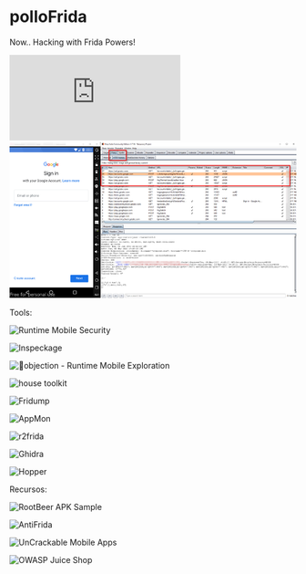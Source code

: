 # polloFrida
Now.. Hacking with Frida Powers!


![PREPARACION DEL LABORATORIO](https://github.com/pollonegro/polloFrida/blob/master/LAB.md)
![](https://github.com/pollonegro/polloFrida/blob/master/img/burpLab.png)





Tools:

![Runtime Mobile Security](https://github.com/m0bilesecurity/RMS-Runtime-Mobile-Security)

![Inspeckage](https://github.com/pollonegro/polloFrida/blob/master/inspLab.png)

![📱objection - Runtime Mobile Exploration](https://github.com/sensepost/objection)

![house toolkit](https://github.com/nccgroup/house)

![Fridump](https://github.com/Nightbringer21/fridump)

![AppMon](https://github.com/dpnishant/appmon)

![r2frida](https://github.com/nowsecure/r2frida)

![Ghidra](https://ghidra-sre.org/)

![Hopper](https://www.hopperapp.com)




Recursos:

![RootBeer APK Sample](https://play.google.com/store/apps/details?id=com.scottyab.rootbeer.sample)

![AntiFrida](https://github.com/b-mueller/frida-detection-demo)

![UnCrackable Mobile Apps](https://github.com/OWASP/owasp-mstg/tree/master/Crackmes)

![OWASP Juice Shop](http://owasp.herokuapp.com/#/search)



